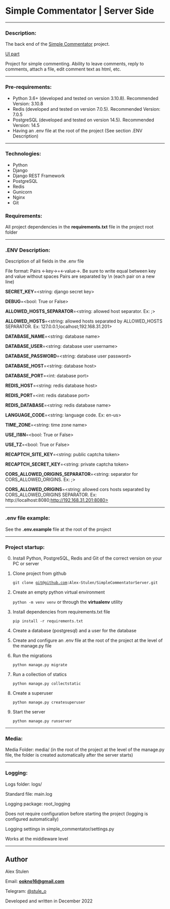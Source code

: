 
# Simple Commentator | Server Side

---

### Description:

The back end of the [Simple Commentator](https://simple-commentator.space) project.

[UI part](https://github.com/Alex-Stulen/SimpleCommentatorUI)

Project for simple commenting. Ability to leave comments, reply to comments, attach a file, edit comment text as html, etc.

---

### Pre-requirements:

* Python 3.6+ (developed and tested on version 3.10.8). Recommended Version: 3.10.8
* Redis (developed and tested on version 7.0.5). Recommended Version: 7.0.5
* PostgreSQL (developed and tested on version 14.5). Recommended Version: 14.5
* Having an .env file at the root of the project (See section .ENV Description)

---

### Technologies:

* Python
* Django
* Django REST Framework
* PostgreSQL
* Redis
* Gunicorn
* Nginx
* Git

### Requirements:

All project dependencies in the **requirements.txt** file in the project root folder

---

### .ENV Description:

Description of all fields in the .env file

File format: Pairs <-key->=<-value->. Be sure to write equal between key and value without spaces
Pairs are separated by \n (each pair on a new line) 

**SECRET_KEY**=<string: django secret key>

**DEBUG**=<bool: True or False>

**ALLOWED_HOSTS_SEPARATOR**=<string: allowed host separator. Ex: ;>

**ALLOWED_HOSTS**=<string: allowed hosts separated by ALLOWED_HOSTS SEPARATOR. Ex: 127.0.0.1;localhost;192.168.31.201>

**DATABASE_NAME**=<string: database name>

**DATABASE_USER**=<string: database user username>

**DATABASE_PASSWORD**=<string: database user password>

**DATABASE_HOST**=<string: database host>

**DATABASE_PORT**=<int: database port>

**REDIS_HOST**=<string: redis database host>

**REDIS_PORT**=<int: redis database port>

**REDIS_DATABASE**=<string: redis database name>

**LANGUAGE_CODE**=<string: language code. Ex: en-us>

**TIME_ZONE**=<string: time zone name>

**USE_I18N**=<bool: True or False>

**USE_TZ**=<bool: True or False>

**RECAPTCH_SITE_KEY**=<string: public captcha token>

**RECAPTCH_SECRET_KEY**=<string: private captcha token>

**CORS_ALLOWED_ORIGINS_SEPARATOR**=<string: separator for CORS_ALLOWED_ORIGINS. Ex: ;>

**CORS_ALLOWED_ORIGINS**=<string: allowed cors hosts separated by CORS_ALLOWED_ORIGINS SEPARATOR. Ex: http://localhost:8080;http://192.168.31.201:8080>

---

### .env file example:

See the **.env.example** file at the root of the project

---

### Project startup:

0. Install Python, PostgreSQL, Redis and Git of the correct version on your PC or server

1. Clone project from github

    <code>git clone git@github.com:Alex-Stulen/SimpleCommentatorServer.git</code>
2. Create an empty python virtual environment

    <code>python -m venv venv</code> or through the **virtualenv** utility
3. Install dependencies from requirements.txt file

   <code>pip install -r requirements.txt</code> 
4. Create a database (postgresql) and a user for the database
5. Create and configure an .env file at the root of the project at the level of the manage.py file
6. Run the migrations

    <code>python manage.py migrate</code>
7. Run a collection of statics

    <code>python manage.py collectstatic</code>
8. Create a superuser

    <code>python manage.py createsuperuser</code>
9. Start the server

    <code>python manage.py runserver</code>

---

### Media:

Media Folder: media/ (in the root of the project at the level of the manage.py file, the folder is created automatically after the server starts)

---

### Logging:

Logs folder: logs/

Standard file: main.log

Logging package: root_logging

Does not require configuration before starting the project (logging is configured automatically)

Logging settings in simple_commentator/settings.py

Works at the middleware level

---

## Author
Alex Stulen

Email: **ookno16@gmail.com**

Telegram: [@stule_o](https://t.me/stule_o)

Developed and written in December 2022
